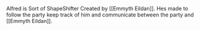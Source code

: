 Alfred is Sort of ShapeShifter Created by [[Emmyth Eildan]]. Hes made to follow the party keep track of him and communicate between the party and [[Emmyth Eildan]].